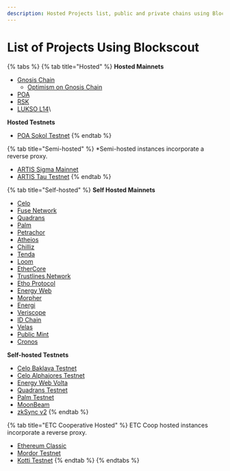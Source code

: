 ```yaml
---
description: Hosted Projects list, public and private chains using BlockScout
---
```


# List of Projects Using Blockscout

{% tabs %}
{% tab title="Hosted" %}
**Hosted Mainnets**

* [Gnosis Chain](https://blockscout.com/xdai/mainnet/)
  * [Optimism on Gnosis Chain](https://blockscout.com/xdai/optimism)
* [POA](https://blockscout.com/poa/core)
* [RSK](https://blockscout.com/rsk/mainnet)
* [LUKSO L14](https://blockscout.com/lukso/l14)\


**Hosted Testnets**

* [POA Sokol Testnet](https://blockscout.com/poa/sokol)
{% endtab %}

{% tab title="Semi-hosted" %}
\*Semi-hosted instances incorporate a reverse proxy.

* [ARTIS Sigma Mainnet](https://blockscout.com/artis/sigma1)
* [ARTIS Tau Testnet](https://blockscout.com/artis/tau1)
{% endtab %}

{% tab title="Self-hosted" %}
**Self Hosted Mainnets**

* [Celo](https://explorer.celo.org)
* [Fuse Network](https://explorer.fuse.io)
* [Quadrans](https://explorer.quadrans.io/)
* [Palm](https://explorer.palm.io)
* [Petrachor](https://explorer.petrachor.com/)
* [Atheios](https://explorer.atheios.org/)
* [Chilliz](https://explorer.chiliz.com/)
* [Tenda](https://tenda.network)
* [Loom](https://basechain-blockexplorer.dappchains.com/)
* [EtherCore](https://explorer.ethercore.io/)
* [Trustlines Network](https://explore.tlbc.trustlines.foundation/)
* [Etho Protocol](https://explorer.ethoprotocol.com/)
* [Energy Web](https://explorer.energyweb.org/)
* [Morpher](https://scan.morpher.com/)
* [Energi](https://explorer.energi.network/)
* [Veriscope](https://bx.veriscope.network/)
* [ID Chain](https://explorer.idchain.one/)
* [Velas](https://explorer.velas.com/)
* [Public Mint](https://explorer.publicmint.io/)
* [Cronos](https://cronos-explorer.crypto.org/)



**Self-hosted Testnets**

* [Celo Baklava Testnet](https://baklava-blockscout.celo-testnet.org/)&#x20;
* [Celo Alphajores Testnet](https://alfajores-blockscout.celo-testnet.org/)
* [Energy Web Volta](https://volta-explorer.energyweb.org/)
* [Quadrans Testnet](https://explorer.testnet.quadrans.io/)
* [Palm Testnet](https://explorer.palm-uat.xyz)
* [MoonBeam](https://blockscout.moonriver.moonbeam.network/)
* [zkSync v2](https://zksync2-testnet.zkscan.io/)
{% endtab %}

{% tab title="ETC Cooperative Hosted" %}
ETC Coop hosted instances incorporate a reverse proxy.

* [Ethereum Classic](https://blockscout.com/etc/mainnet)
* [Mordor Testnet](https://blockscout.com/etc/mordor)
* [Kotti Testnet](https://blockscout.com/etc/kotti)
{% endtab %}
{% endtabs %}
